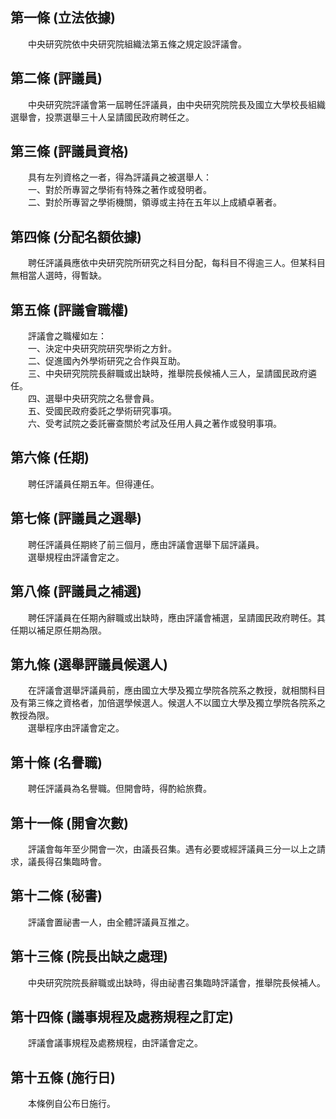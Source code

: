 第一條 (立法依據)
-----------------
　　中央研究院依中央研究院組織法第五條之規定設評議會。  


第二條 (評議員)
---------------
　　中央研究院評議會第一屆聘任評議員，由中央研究院院長及國立大學校長組織選舉會，投票選舉三十人呈請國民政府聘任之。  


第三條 (評議員資格)
-------------------
　　具有左列資格之一者，得為評議員之被選舉人：  
　　一、對於所專習之學術有特殊之著作或發明者。  
　　二、對於所專習之學術機關，領導或主持在五年以上成績卓著者。  


第四條 (分配名額依據)
---------------------
　　聘任評議員應依中央研究院所研究之科目分配，每科目不得逾三人。但某科目無相當人選時，得暫缺。  


第五條 (評議會職權)
-------------------
　　評議會之職權如左：  
　　一、決定中央研究院研究學術之方針。  
　　二、促進國內外學術研究之合作與互助。  
　　三、中央研究院院長辭職或出缺時，推舉院長候補人三人，呈請國民政府遴任。  
　　四、選舉中央研究院之名譽會員。  
　　五、受國民政府委託之學術研究事項。  
　　六、受考試院之委託審查關於考試及任用人員之著作或發明事項。  


第六條 (任期)
-------------
　　聘任評議員任期五年。但得連任。  


第七條 (評議員之選舉)
---------------------
　　聘任評議員任期終了前三個月，應由評議會選舉下屆評議員。  
　　選舉規程由評議會定之。  


第八條 (評議員之補選)
---------------------
　　聘任評議員在任期內辭職或出缺時，應由評議會補選，呈請國民政府聘任。其任期以補足原任期為限。  


第九條 (選舉評議員候選人)
-------------------------
　　在評議會選舉評議員前，應由國立大學及獨立學院各院系之教授，就相關科目及有第三條之資格者，加倍選學候選人。候選人不以國立大學及獨立學院各院系之教授為限。  
　　選舉程序由評議會定之。  


第十條 (名譽職)
---------------
　　聘任評議員為名譽職。但開會時，得酌給旅費。  


第十一條 (開會次數)
-------------------
　　評議會每年至少開會一次，由議長召集。遇有必要或經評議員三分一以上之請求，議長得召集臨時會。  


第十二條 (秘書)
---------------
　　評議會置祕書一人，由全體評議員互推之。  


第十三條 (院長出缺之處理)
-------------------------
　　中央研究院院長辭職或出缺時，得由祕書召集臨時評議會，推舉院長候補人。  


第十四條 (議事規程及處務規程之訂定)
-----------------------------------
　　評議會議事規程及處務規程，由評議會定之。  


第十五條 (施行日)
-----------------
　　本條例自公布日施行。